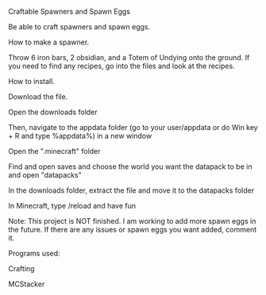 Craftable Spawners and Spawn Eggs

Be able to craft spawners and spawn eggs.

How to make a spawner.

Throw 6 iron bars, 2 obsidian, and a Totem of Undying onto the ground. If you need to find any recipes, go into the files and look at the recipes.


How to install.

Download the file.

Open the downloads folder

Then, navigate to the appdata folder (go to your user/appdata or do Win key + R and type %appdata%) in a new window

Open the ".minecraft" folder

Find and open saves and choose the world you want the datapack to be in and open "datapacks"

In the downloads folder, extract the file and move it to the datapacks folder

In Minecraft, type /reload and have fun

Note:
This project is NOT finished. I am working to add more spawn eggs in the future. If there are any issues or spawn eggs you want added, comment it.

Programs used:

Crafting

MCStacker
